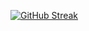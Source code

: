 [![GitHub Streak](https://readme-streak-stats-rouge.vercel.app?user=Marcin99b&theme=onedark-duo)](https://git.io/streak-stats)
